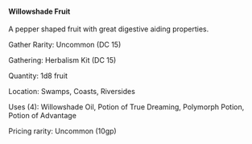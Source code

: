 #### Willowshade Fruit
A pepper shaped fruit with great digestive aiding properties. 

Gather Rarity: Uncommon (DC 15)

Gathering: Herbalism Kit (DC 15)

Quantity: 1d8 fruit

Location: Swamps, Coasts, Riversides

Uses (4): Willowshade Oil, Potion of True Dreaming, Polymorph Potion, Potion of Advantage 

Pricing rarity: Uncommon (10gp)